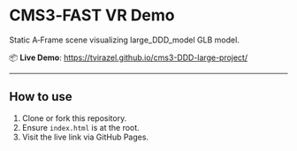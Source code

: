 # CMS3‑FAST VR Demo

Static A‑Frame scene visualizing large_DDD_model GLB model.

📦 **Live Demo**: https://tvirazel.github.io/cms3-DDD-large-project/

---

## How to use

1. Clone or fork this repository.
2. Ensure `index.html` is at the root.
3. Visit the live link via GitHub Pages.
